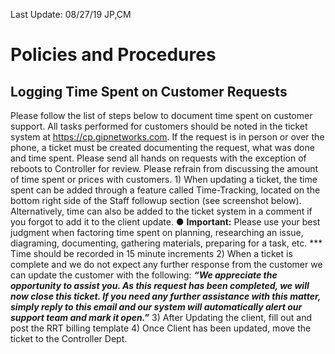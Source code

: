  Last Update: 08/27/19 JP,CM 

# Policies and Procedures 

## Logging Time Spent on Customer Requests 

Please follow the list of steps below to document time spent on customer support. All tasks performed for customers should be noted in the ticket system at https://cp.gipnetworks.com. If the request is in person or over the phone, a ticket must be created documenting the request, what was done and time spent. Please send all hands on requests with the exception of reboots to Controller for review. Please refrain from discussing the amount of time spent or prices with customers. 1) When updating a ticket, the time spent can be added through a feature called Time-Tracking, located on the bottom right side of the Staff followup section (see screenshot below). Alternatively, time can also be added to the ticket system in a comment if you forgot to add it to the client update. ● **Important:** Please use your best judgment when factoring time spent on planning, researching an issue, diagraming, documenting, gathering materials, preparing for a task, etc. *** Time should be recorded in 15 minute increments 2) When a ticket is complete and we do not expect any further response from the customer we can update the customer with the following: **_“We appreciate the opportunity to assist you. As this request has been completed, we will now close this ticket. If you need any further assistance with this matter, simply reply to this email and our system will automatically alert our support team and mark it open.”_** 3) After Updating the client, fill out and post the RRT billing template 4) Once Client has been updated, move the ticket to the Controller Dept. 


